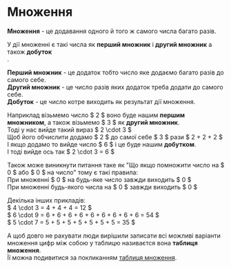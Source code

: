 # Множення
**Множення** - це додавання одного й того ж самого числа багато разів.

У дії множенні є такі числа як **перший множник** і **другий множник** а також **добуток**<br>.

**Перший множник** - це додаток тобто число яке додаємо багато разів до самого себе.<br>
**Другий множник** - це число разів яких додаток треба додати до самого себе.<br>
**Добуток** - це число котре виходить як результат дії множення.

Наприклад візьмемо число $ 2 $ воно буде нашим **першим множником**, а також візьмемо $ 3 $ як **другий множник**. <br>Тоді у нас вийде такий вираз $ 2 \cdot 3 $<br>
Щоб його обчислити додамо $ 2 $ до самої себе $ 3 $ рази
$ 2 + 2 + 2 $<br>
І якщо додамо то вийде число $ 6 $ і це буде нашим **добутком**.<br>
І тоді вийде ось так $ 2 \cdot 3 = 6 $

Також може виникнути питання таке як "Що якщо помножити число на $ 0 $ або $ 0 $ на число" тому є такі правила:<br>
При множенні $ 0 $ на будь-яке число завжди виходить $ 0 $<br>
При множенні будь-якого числа на $ 0 $ завжди виходить $ 0 $

Декілька інших прикладів:<br>
$ 4 \cdot 3 = 4 + 4 + 4 = 12 $<br>
$ 6 \cdot 9 = 6 + 6 + 6 + 6 + 6 + 6 + 6 + 6 + 6 = 54 $<br>
$ 5 \cdot 7 = 5 + 5 + 5 + 5 + 5 + 5 + 5 = 35 $<br>

А щоб довго не рахувати люди вирішили записати всі можливі варіанти множення цифр між собою у таблицю називаєтся вона **таблиця множення**.<br>
Її можна подивитися за покликанням [таблиця множення](./tablytsia-mnozhennia.md).